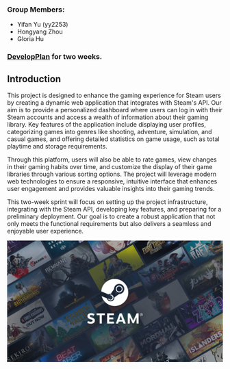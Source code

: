 
### Group Members:  
- Yifan Yu (yy2253)  
- Hongyang Zhou  
- Gloria Hu  

### [DevelopPlan](developPlan.md) for two weeks.
  
## Introduction
This project is designed to enhance the gaming experience for Steam users by creating a dynamic web application that integrates with Steam's API. Our aim is to provide a personalized dashboard where users can log in with their Steam accounts and access a wealth of information about their gaming library. Key features of the application include displaying user profiles, categorizing games into genres like shooting, adventure, simulation, and casual games, and offering detailed statistics on game usage, such as total playtime and storage requirements.

Through this platform, users will also be able to rate games, view changes in their gaming habits over time, and customize the display of their game libraries through various sorting options. The project will leverage modern web technologies to ensure a responsive, intuitive interface that enhances user engagement and provides valuable insights into their gaming trends.

This two-week sprint will focus on setting up the project infrastructure, integrating with the Steam API, developing key features, and preparing for a preliminary deployment. Our goal is to create a robust application that not only meets the functional requirements but also delivers a seamless and enjoyable user experience.
  
![steam](.\steam-dashboard\public\img\readme.jpg "steam")   

